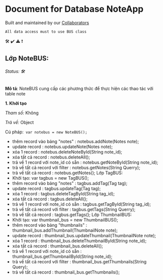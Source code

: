 # Document for Database NoteApp

Built and maintained by our [Collaborators](#collaborators)

```
All data access must to use BUS class
```
:hammer_and_wrench:
:heavy_check_mark:
:warning:
:exclamation:
## Lớp NoteBUS: 
###### Status: :hammer_and_wrench:
**Mô tả**: NoteBUS cung cấp các phương thức để thực hiện các thao tác với table note

**1. Khởi tạo**

*Tham số:* Không

*Trả về:* Object 

Cú pháp:` var notebus = new NoteBUS();`

- thêm record vào bảng "notes" : notebus.addNote(Notes note);
- update record : notebus.updateNote(Notes note);
- xóa 1 record : notebus.deleteNoteById(String note_id);
- xóa tất cả record : notebus.deleteAll();
- trả về 1 record với note_id có sẵn : notebus.getNoteById(String note_id);
- trả về tất cả record với filter : notebus.getNotes(String Querry);
- trả về tất cả record : notebus.getNotes();
Lớp TagBUS:
- Khởi tạo: var tagbus = new TagBUS();
- thêm record vào bảng "notes" : tagbus.addTag(Tag tag);
- update record : tagbus.updateTag(Tag tag);
- xóa 1 record : tagbus.deleteTagById(String tag_id);
- xóa tất cả record : tagbus.deleteAll();
- trả về 1 record với note_id có sẵn : tagbus.getTagById(String tag_id);
- trả về tất cả record với filter : tagbus.getTags(String Querry);
- trả về tất cả record : tagbus.getTags();
Lớp ThumbnailBUS:
- Khởi tạo: var thumbnail_bus = new ThumbnailBUS();
- thêm record vào bảng "thumbnails" : thumbnail_bus.addThumbnail(ThumbnailNote note);
- update record : thumbnail_bus.updateThumbnail(ThumbnailNote note);
- xóa 1 record : thumbnail_bus.deleteThumbnailById(String note_id);
- xóa tất cả record : thumbnail_bus.deleteAll();
- trả về 1 record với note_id có sẵn : thumbnail_bus.getThumbnailById(String note_id);
- trả về tất cả record với filter : thumbnail_bus.getThumbnails(String Query);
- trả về tất cả record : thumbnail_bus.getThumbnails();
